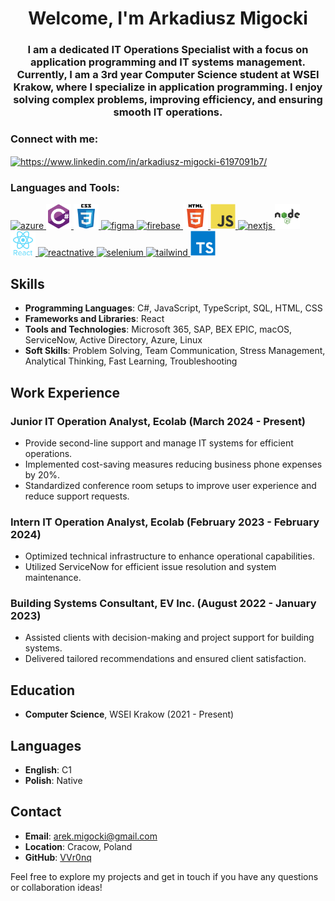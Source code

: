 <h1 align="center">Welcome, I'm Arkadiusz Migocki</h1>
<h3 align="center">I am a dedicated IT Operations Specialist with a focus on application programming and IT systems management. Currently, I am a 3rd year Computer Science student at WSEI Krakow, where I specialize in application programming. I enjoy solving complex problems, improving efficiency, and ensuring smooth IT operations.</h3>

<h3 align="left">Connect with me:</h3>
<p align="left">
<a href="https://linkedin.com/in/https://www.linkedin.com/in/arkadiusz-migocki-6197091b7/" target="blank"><img align="center" src="https://raw.githubusercontent.com/rahuldkjain/github-profile-readme-generator/master/src/images/icons/Social/linked-in-alt.svg" alt="https://www.linkedin.com/in/arkadiusz-migocki-6197091b7/" height="30" width="40" /></a>
</p>

<h3 align="left">Languages and Tools:</h3>
<p align="left"> <a href="https://azure.microsoft.com/en-in/" target="_blank" rel="noreferrer"> <img src="https://www.vectorlogo.zone/logos/microsoft_azure/microsoft_azure-icon.svg" alt="azure" width="40" height="40"/> </a> <a href="https://www.w3schools.com/cs/" target="_blank" rel="noreferrer"> <img src="https://raw.githubusercontent.com/devicons/devicon/master/icons/csharp/csharp-original.svg" alt="csharp" width="40" height="40"/> </a> <a href="https://www.w3schools.com/css/" target="_blank" rel="noreferrer"> <img src="https://raw.githubusercontent.com/devicons/devicon/master/icons/css3/css3-original-wordmark.svg" alt="css3" width="40" height="40"/> </a> <a href="https://www.figma.com/" target="_blank" rel="noreferrer"> <img src="https://www.vectorlogo.zone/logos/figma/figma-icon.svg" alt="figma" width="40" height="40"/> </a> <a href="https://firebase.google.com/" target="_blank" rel="noreferrer"> <img src="https://www.vectorlogo.zone/logos/firebase/firebase-icon.svg" alt="firebase" width="40" height="40"/> </a> <a href="https://www.w3.org/html/" target="_blank" rel="noreferrer"> <img src="https://raw.githubusercontent.com/devicons/devicon/master/icons/html5/html5-original-wordmark.svg" alt="html5" width="40" height="40"/> </a> <a href="https://developer.mozilla.org/en-US/docs/Web/JavaScript" target="_blank" rel="noreferrer"> <img src="https://raw.githubusercontent.com/devicons/devicon/master/icons/javascript/javascript-original.svg" alt="javascript" width="40" height="40"/>  <a href="https://nextjs.org/" target="_blank" rel="noreferrer"> <img src="https://cdn.worldvectorlogo.com/logos/nextjs-2.svg" alt="nextjs" width="40" height="40"/> </a> <a href="https://nodejs.org" target="_blank" rel="noreferrer"> <img src="https://raw.githubusercontent.com/devicons/devicon/master/icons/nodejs/nodejs-original-wordmark.svg" alt="nodejs" width="40" height="40"/> </a> <a href="https://reactjs.org/" target="_blank" rel="noreferrer"> <img src="https://raw.githubusercontent.com/devicons/devicon/master/icons/react/react-original-wordmark.svg" alt="react" width="40" height="40"/> </a> <a href="https://reactnative.dev/" target="_blank" rel="noreferrer"> <img src="https://reactnative.dev/img/header_logo.svg" alt="reactnative" width="40" height="40"/> </a> <a href="https://www.selenium.dev" target="_blank" rel="noreferrer"> <img src="https://raw.githubusercontent.com/detain/svg-logos/780f25886640cef088af994181646db2f6b1a3f8/svg/selenium-logo.svg" alt="selenium" width="40" height="40"/> </a> <a href="https://tailwindcss.com/" target="_blank" rel="noreferrer"> <img src="https://www.vectorlogo.zone/logos/tailwindcss/tailwindcss-icon.svg" alt="tailwind" width="40" height="40"/> </a> <a href="https://www.typescriptlang.org/" target="_blank" rel="noreferrer"> <img src="https://raw.githubusercontent.com/devicons/devicon/master/icons/typescript/typescript-original.svg" alt="typescript" width="40" height="40"/> </a> </p>

## Skills

- **Programming Languages**: C#, JavaScript, TypeScript, SQL, HTML, CSS
- **Frameworks and Libraries**: React
- **Tools and Technologies**: Microsoft 365, SAP, BEX EPIC, macOS, ServiceNow, Active Directory, Azure, Linux
- **Soft Skills**: Problem Solving, Team Communication, Stress Management, Analytical Thinking, Fast Learning, Troubleshooting

## Work Experience

### Junior IT Operation Analyst, Ecolab (March 2024 - Present)
- Provide second-line support and manage IT systems for efficient operations.
- Implemented cost-saving measures reducing business phone expenses by 20%.
- Standardized conference room setups to improve user experience and reduce support requests.

### Intern IT Operation Analyst, Ecolab (February 2023 - February 2024)
- Optimized technical infrastructure to enhance operational capabilities.
- Utilized ServiceNow for efficient issue resolution and system maintenance.

### Building Systems Consultant, EV Inc. (August 2022 - January 2023)
- Assisted clients with decision-making and project support for building systems.
- Delivered tailored recommendations and ensured client satisfaction.

## Education

- **Computer Science**, WSEI Krakow (2021 - Present)

## Languages

- **English**: C1
- **Polish**: Native

## Contact

- **Email**: [arek.migocki@gmail.com](mailto:arek.migocki@gmail.com)
- **Location**: Cracow, Poland
- **GitHub**: [VVr0nq](https://github.com/VVr0nq)

Feel free to explore my projects and get in touch if you have any questions or collaboration ideas!
